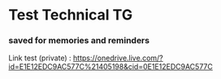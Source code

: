 # Test Technical TG

### saved for memories and reminders

Link test (private) : https://onedrive.live.com/?id=E1E12EDC9AC577C%21405198&cid=0E1E12EDC9AC577C